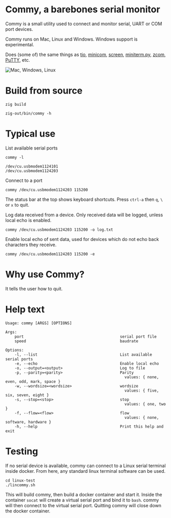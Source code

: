 # Commy, a barebones serial monitor

Commy is a small utility used to connect and monitor serial, UART or COM port devices.

Commy runs on Mac, Linux and Windows. Windows support is experimental.

Does (some of) the same things as [tio](https://github.com/tio/tio), [minicom](https://en.wikipedia.org/wiki/Minicom), [screen](https://www.gnu.org/software/screen/), [miniterm.py](https://github.com/pyserial/pyserial/blob/master/serial/tools/miniterm.py), [zcom](https://github.com/ZigEmbeddedGroup/zcom), [PuTTY](https://www.putty.org/), etc.

![Mac, Windows, Linux](https://github.com/ringtailsoftware/commy/actions/workflows/build.yml/badge.svg)

# Build from source

    zig build

    zig-out/bin/commy -h

# Typical use

List available serial ports

    commy -l

    /dev/cu.usbmodem1124101
    /dev/cu.usbmodem1124203

Connect to a port

    commy /dev/cu.usbmodem1124203 115200

The status bar at the top shows keyboard shortcuts. Press `ctrl-a` then `q`, `\` or `x` to quit.

Log data received from a device. Only received data will be logged, unless local echo is enabled.

    commy /dev/cu.usbmodem1124203 115200 -o log.txt

Enable local echo of sent data, used for devices which do not echo back characters they receive.

    commy /dev/cu.usbmodem1124203 115200 -e

# Why use Commy?

It tells the user how to quit.

# Help text

    Usage: commy [ARGS] [OPTIONS]

    Args:
        port                                          serial port file
        speed                                         baudrate

    Options:
        -l, --list                                    List available serial ports
        -e, --echo                                    Enable local echo
        -o, --output=<output>                         Log to file
        -p, --parity=<parity>                         Parity
                                                        values: { none, even, odd, mark, space }
        -w, --wordsize=<wordsize>                     wordsize
                                                        values: { five, six, seven, eight }
        -s, --stop=<stop>                             stop
                                                        values: { one, two }
        -f, --flow=<flow>                             flow
                                                        values: { none, software, hardware }
        -h, --help                                    Print this help and exit

# Testing

If no serial device is available, commy can connect to a Linux serial terminal inside docker. From here, any standard linux terminal software can be used.

    cd linux-test
    ./lincommy.sh

This will build commy, then build a docker container and start it. Inside the container `socat` will create a virtual serial port and bind it to `bash`. commy will then connect to the virtual serial port. Quitting commy will close down the docker container.

